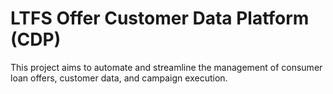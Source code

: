 # LTFS Offer Customer Data Platform (CDP)

This project aims to automate and streamline the management of consumer loan offers, customer data, and campaign execution.